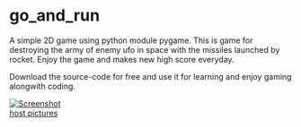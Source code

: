 # go_and_run
A simple 2D game using python module pygame.
This is game for destroying the army of enemy ufo in space with the missiles launched by rocket.
Enjoy the game and makes new high score everyday.



Download the source-code for free and use it for learning and enjoy gaming alongwith coding.


<a href="https://ibb.co/wp7Cmmj"><img src="https://i.ibb.co/tYzcrrF/Screenshot-2022-03-08-221859.png" alt="Screenshot" border="0"></a><br /><a target='_blank' href='https://imgbb.com/'>host pictures</a><br />
